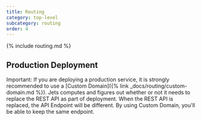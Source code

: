 ```yaml
---
title: Routing
category: top-level
subcategory: routing
order: 4
---
```


{% include routing.md %}

## Production Deployment

Important: If you are deploying a production service, it is strongly recommended to use a [Custom Domain]({% link _docs/routing/custom-domain.md %}). Jets computes and figures out whether or not it needs to replace the REST API as part of deployment. When the REST API is replaced, the API Endpoint will be different. By using Custom Domain, you'll be able to keep the same endpoint.

